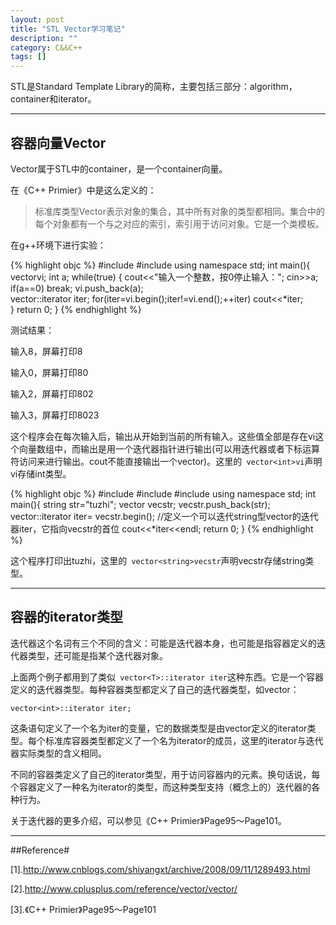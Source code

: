 ```yaml
---
layout: post
title: "STL Vector学习笔记"
description: ""
category: C&&C++
tags: []
---
```

STL是Standard Template Library的简称，主要包括三部分：algorithm，container和iterator。

--------------------------------------------------------
## 容器向量Vector

Vector属于STL中的container，是一个container向量。

在《C++ Primier》中是这么定义的：

> 标准库类型Vector表示对象的集合，其中所有对象的类型都相同。集合中的每个对象都有一个与之对应的索引，索引用于访问对象。它是一个类模板。

在g++环境下进行实验：

{% highlight objc %}
#include <iostream>
#include <vector>
using namespace std;
int main(){
    vector<int>vi;
    int a;
    while(true)
    {
    cout<<"输入一个整数，按0停止输入：";
    cin>>a;
    if(a==0)
    break;
    vi.push_back(a);  
    vector<int>::iterator iter;
    for(iter=vi.begin();iter!=vi.end();++iter)
    cout<<*iter;     
    }
    return 0;
    }
{% endhighlight %}

测试结果：

输入8，屏幕打印8

输入0，屏幕打印80

输入2，屏幕打印802

输入3，屏幕打印8023

这个程序会在每次输入后，输出从开始到当前的所有输入。这些值全部是存在vi这个向量数组中，而输出是用一个迭代器指针进行输出(可以用迭代器或者下标运算符访问来进行输出。cout不能直接输出一个vector)。这里的` vector<int>vi`声明vi存储int类型。

{% highlight objc %}
#include <iostream>
#include <string>
#include <vector>
using namespace std;
int main(){
    string str="tuzhi";
    vector<string> vecstr;
    vecstr.push_back(str);
    vector<string>::iterator iter= vecstr.begin();
    //定义一个可以迭代string型vector的迭代器iter，它指向vecstr的首位
    cout<<*iter<<endl;
    return 0;
}
{% endhighlight %}

这个程序打印出tuzhi，这里的` vector<string>vecstr`声明vecstr存储string类型。

--------------------------------------------------------------
## 容器的iterator类型
迭代器这个名词有三个不同的含义：可能是迭代器本身，也可能是指容器定义的迭代器类型，还可能是指某个迭代器对象。

上面两个例子都用到了类似` vector<T>::iterator iter`这种东西。它是一个容器定义的迭代器类型。每种容器类型都定义了自己的迭代器类型，如vector：

    vector<int>::iterator iter;

这条语句定义了一个名为iter的变量，它的数据类型是由vector<int>定义的iterator类型。每个标准库容器类型都定义了一个名为iterator的成员，这里的iterator与迭代器实际类型的含义相同。

不同的容器类定义了自己的iterator类型，用于访问容器内的元素。换句话说，每个容器定义了一种名为iterator的类型，而这种类型支持（概念上的）迭代器的各种行为。

关于迭代器的更多介绍，可以参见《C++ Primier》Page95～Page101。

--------------------------------------------------------------------------

##Reference#

[1].http://www.cnblogs.com/shiyangxt/archive/2008/09/11/1289493.html

[2].http://www.cplusplus.com/reference/vector/vector/

[3].《C++ Primier》Page95～Page101

